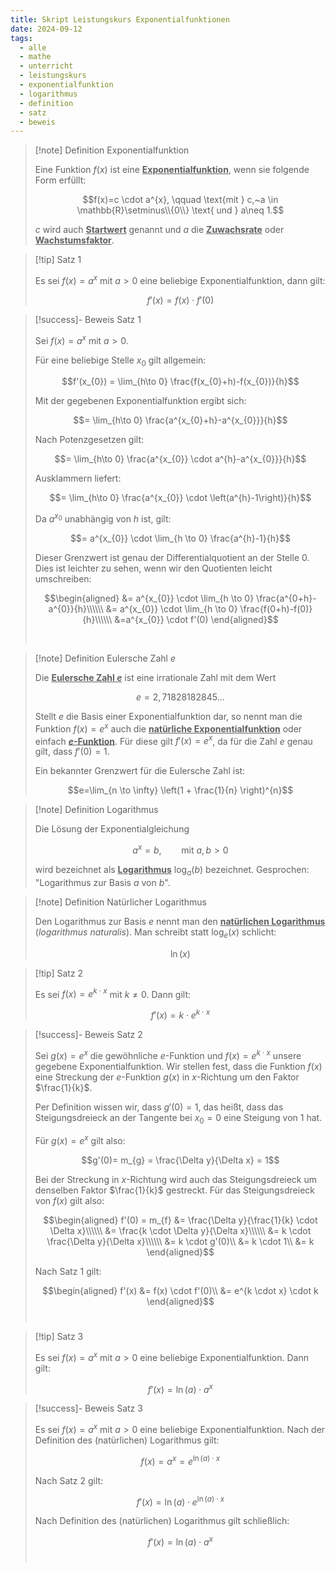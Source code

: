 ```yaml
---
title: Skript Leistungskurs Exponentialfunktionen
date: 2024-09-12
tags:
  - alle
  - mathe
  - unterricht
  - leistungskurs
  - exponentialfunktion
  - logarithmus
  - definition
  - satz
  - beweis
---
```



> [!note] Definition Exponentialfunktion
> 
>Eine Funktion $f(x)$ ist eine <u>**Exponentialfunktion**</u>, wenn sie folgende Form erfüllt:
>
>$$f(x)=c \cdot a^{x}, \qquad \text{mit } c,~a \in \mathbb{R}\setminus\\{0\\} \text{ und } a\neq 1.$$
>
>$c$ wird auch <u>**Startwert**</u> genannt und $a$ die <u>**Zuwachsrate**</u> oder <u>**Wachstumsfaktor**</u>.


> [!tip] Satz 1
> 
> Es sei $f(x)=a^{x}$ mit $a>0$ eine beliebige Exponentialfunktion, dann gilt:
>
>$$f'(x)=f(x) \cdot f'(0)$$

> [!success]- Beweis Satz 1
> 
>Sei $f(x)=a^x$ mit $a>0$.
>
>Für eine beliebige Stelle $x_{0}$ gilt allgemein:
>
>$$f'(x_{0}) = \lim_{h\to 0} \frac{f(x_{0}+h)-f(x_{0})}{h}$$
>
>Mit der gegebenen Exponentialfunktion ergibt sich:
>
>$$= \lim_{h\to 0} \frac{a^{x_{0}+h}-a^{x_{0}}}{h}$$
>
>Nach Potenzgesetzen gilt:
>
>$$= \lim_{h\to 0} \frac{a^{x_{0}} \cdot a^{h}-a^{x_{0}}}{h}$$
>
>Ausklammern liefert:
>
>$$= \lim_{h\to 0} \frac{a^{x_{0}} \cdot \left(a^{h}-1\right)}{h}$$
>
>Da $a^{x_{0}}$ unabhängig von $h$ ist, gilt:
>
>$$= a^{x_{0}} \cdot \lim_{h \to 0} \frac{a^{h}-1}{h}$$
>
>Dieser Grenzwert ist genau der Differentialquotient an der Stelle $0$. Dies ist leichter zu sehen, wenn wir den Quotienten leicht umschreiben:
>
>$$\begin{aligned}
>&= a^{x_{0}} \cdot \lim_{h \to 0} \frac{a^{0+h}-a^{0}}{h}\\\\\\
>&= a^{x_{0}} \cdot \lim_{h \to 0} \frac{f(0+h)-f(0)}{h}\\\\\\
>&=a^{x_{0}} \cdot f'(0)
>\end{aligned}$$
>
>$$\tag*{$\square$}$$
>&nbsp;


> [!note] Definition Eulersche Zahl $e$
> 
>Die <u>**Eulersche Zahl $e$**</u> ist eine irrationale Zahl mit dem Wert 
>
>$$e=2,71828182845\ldots$$
>
>Stellt $e$ die Basis einer Exponentialfunktion dar, so nennt man die Funktion $f(x)=e^{x}$ auch die <u>**natürliche Exponentialfunktion**</u> oder einfach <u>**$e$-Funktion**</u>. Für diese gilt $f'(x)=e^{x}$, da für die Zahl $e$ genau gilt, dass $f'(0)=1$.
>
>Ein bekannter Grenzwert für die Eulersche Zahl ist:
>
>
>$$e=\lim_{n \to \infty} \left(1 + \frac{1}{n} \right)^{n}$$



> [!note] Definition Logarithmus
> 
>Die Lösung der Exponentialgleichung
>
>$$a^{x}=b, \qquad \text{mit } a,b>0$$
>
>wird bezeichnet als <u>**Logarithmus**</u> $\log_{a}(b)$ bezeichnet.
>Gesprochen: "Logarithmus zur Basis $a$ von $b$".



> [!note] Definition Natürlicher Logarithmus
> 
>Den Logarithmus zur Basis $e$ nennt man den <u>**natürlichen Logarithmus**</u> (*logarithmus naturalis*). 
>Man schreibt statt $\log_{e}(x)$ schlicht:
>
>$$\ln(x)$$



> [!tip] Satz 2
> 
> Es sei $f(x)=e^{k \cdot x}$ mit $k \neq 0$. Dann gilt:
>
>$$f'(x)=k \cdot e^{k \cdot x}$$

> [!success]- Beweis Satz 2
> 
> Sei $g(x)=e^{x}$ die gewöhnliche $e$-Funktion und $f(x)=e^{k \cdot x}$ unsere gegebene Exponentialfunktion.
> Wir stellen fest, dass die Funktion $f(x)$ eine Streckung der $e$-Funktion $g(x)$ in $x$-Richtung um den Faktor $\frac{1}{k}$.
> 
> Per Definition wissen wir, dass $g'(0)=1$, das heißt, dass das Steigungsdreieck an der Tangente bei $x_{0}=0$ eine Steigung von $1$ hat. 
> 
> Für $g(x)=e^{x}$ gilt also: 
> 
> $$g'(0)= m_{g} = \frac{\Delta y}{\Delta x} = 1$$
> 
> Bei der Streckung in $x$-Richtung wird auch das Steigungsdreieck um denselben Faktor $\frac{1}{k}$ gestreckt. Für das Steigungsdreieck von $f(x)$ gilt also:
>
>$$\begin{aligned}
>f'(0) = m_{f} &= \frac{\Delta y}{\frac{1}{k} \cdot \Delta x}\\\\\\
>&= \frac{k \cdot \Delta y}{\Delta x}\\\\\\
>&= k \cdot \frac{\Delta y}{\Delta x}\\\\\\
>&= k \cdot g'(0)\\
>&= k \cdot 1\\
>&= k
>\end{aligned}$$
>
>Nach Satz 1 gilt:
>
>$$\begin{aligned}
>f'(x) &= f(x) \cdot f'(0)\\
>&= e^{k \cdot x} \cdot k
>\end{aligned}$$
>$$\tag*{$\square$}$$
>&nbsp;


> [!tip] Satz 3
> 
> Es sei $f(x)=a^{x}$ mit $a>0$ eine beliebige Exponentialfunktion. Dann gilt:
>
>$$f'(x)=\ln(a) \cdot a^{x}$$

> [!success]- Beweis Satz 3
> 
> Es sei $f(x)=a^{x}$ mit $a>0$ eine beliebige Exponentialfunktion. Nach der Definition des (natürlichen) Logarithmus gilt:
> 
> $$f(x)=a^{x}=e^{\ln(a) \cdot x}$$
> 
> Nach Satz 2 gilt:
> 
> $$f'(x)=\ln(a) \cdot e^{\ln(a) \cdot x}$$
> 
> Nach Definition des (natürlichen) Logarithmus gilt schließlich:
> 
> $$f'(x) = \ln(a) \cdot a^{x}$$
> $$\tag*{$\square$}$$
> &nbsp;



